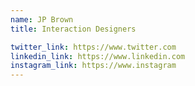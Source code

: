 ```yaml
---
name: JP Brown
title: Interaction Designers

twitter_link: https://www.twitter.com
linkedin_link: https://www.linkedin.com
instagram_link: https://www.instagram
---
```


